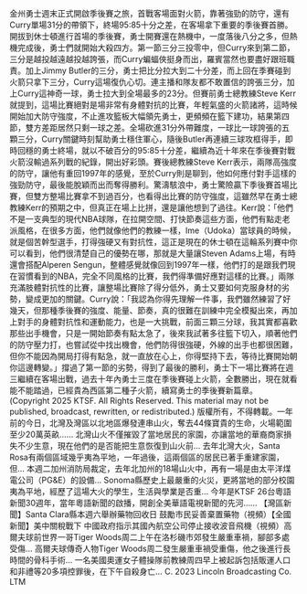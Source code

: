 金州勇士週末正式開啟季後賽之旅，首戰客場面對火箭，靠著強勁的防守，還有Curry單場31分的帶領下，終場95:85十分之差，在客場拿下重要的季後賽首勝。開拔到休士頓進行首場的季後賽，勇士開賽還在熱機中，一度落後八分之多，但熱機完成後，勇士們就開始大殺四方。第一節三分三投零中，但Curry來到第二節，三分是越投越遠越投越誇張，而Curry蝙蝠俠挺身而出，羅賓當然也要盡好跟班職責。加上Jimmy Butler的三分，勇士把比分拉大到二十分差，而上回在季賽碰到火箭只拿下三分，Curry這場復仇心切。連主播和隊友都不敢置信的誇張三分，加上Curry這神奇一球，勇士拉大到全場最多的23分。但賽前勇士總教練Steve Kerr就提到，這場比賽絕對是場非常有身體對抗的比賽，年輕氣盛的火箭諸將，這時候開始加大防守強度，不止進攻籃板大幅領先勇士，更頻頻在籃下建功，結果第四節，雙方差距居然只剩一球之差。全場砍進31分外帶難度，一球比一球誇張的五顆三分，Curry關鍵時刻幫助勇士穩住軍心，隨後Butler再連續三球攻框得手，即時回穩的勇士終場，就以不破百分的95:85十分差，繼續為近十年來在季後賽對戰火箭沒輸過系列戰的紀錄，開出好彩頭。賽後總教練Steve Kerr表示，兩隊高強度的防守，讓他有重回1997年的感覺，至於Curry則是聊到，他如何應付對手這樣的強勁防守，最後能脫穎而出而奪得勝利。驚濤駭浪中，勇士驚險贏下季後賽首場比賽，但雙方整場比賽拿不到過百分，也看得出比賽的防守強度，這雖然早在勇士總教練Kerr的預期之中，但真正在場上比拼，還是讓他想到了過往。Kerr說：「他們不是一支典型的現代NBA球隊，在拉開空間、打快節奏這些方面，他們有點走老派風格，在很多方面，他們就像他們的教練一樣，Ime（Udoka）當球員的時候，就是個苦幹型選手，打得強硬又有對抗性，這正是現在的休士頓在這輪系列賽中你可以看到，他們很清楚自己的優勢在哪，那就是大量讓Steven Adams上場，有時還會搭配Alperen Sengun，整體感覺就像回到1997年一樣，他們打的是跟我們現在習慣看到的NBA，完全不同風格的比賽，我們得準備好應對這樣的比賽。」兩隊充滿肢體對抗性的比賽，讓整場比賽除了得分低外，勇士又要如何克服身材的劣勢，變成更加的關鍵。Curry說：「我認為你得先理解一件事，我們雖然練習了好幾天，但那種季後賽的強度、能量、節奏，真的很難在訓練中完全模擬出來，再加上對手的身體對抗性和運動能力，也是一大挑戰，前面三顆三分球，我其實都喜歡那些出手機會，只是一開始節奏有點太急了，後來我試著多往籃下切入，順著他們的防守壓力打，也嘗試從中找出機會，他們防得很強硬，外線的出手也都很困難，但你不能因為開局打得有點急，就一直放在心上，你得堅持下去，等待比賽開始朝你這邊轉變。」撐過了第一節的劣勢，得到了最後的勝利，勇士下一場比賽將在週三繼續在客場出戰，過去十年內勇士三度在季後賽碰上火箭，全數勝出，現在就看能不能踏過，已經貴為西區第二種子火箭，續寫勇士的季後賽新篇章。(Copyright 2025 KTSF. All Rights Reserved. This material may not be published, broadcast, rewritten, or redistributed.)
版權所有，不得轉載。一年前的今日，北灣及灣區以北地區爆發連串山火，奪去44條寶貴的生命，火場範圍至少20萬英畝…… 北灣山火不僅摧毀了當地居民的家園，亦讓當地的華裔商家損失不少生意，現在他們的是否能把生意恢復到山火前… 去年北灣大火，Santa Rosa有兩個區域幾乎夷為平地，一年過後，這兩個區的居民已著手重建家園，但… 本週二加州消防局裁定，去年北加州的18場山火中，再有一場是由太平洋煤電公司（PG&E）的設備… Sonoma縣歷史上最嚴重的火災，更將當地的部分校園夷為平地，經歷了這場大火的學生，生活與學業是否重… 今年是KTSF 26台粵語新聞30週年，當年粵語新聞的啟播，開創全美華語電視新聞的先河…… 【灣區新聞】Santa Clara縣本週六舉辦藥物回收日 鼓勵市民妥善棄置藥物（視頻）【全國新聞】美中關稅戰下 中國政府指示其國內航空公司停止接收波音飛機（視頻）高爾夫球前世界一哥Tiger Woods周二上午在洛杉磯市郊發生嚴重車禍，腳部多處受傷… 高爾夫球傳奇人物Tiger Woods周二發生嚴重車禍受重傷，他之後進行長時間的骨科手術… 一名美國奧運女子體操隊前教練周四早上被起訴包括販運人口和非禮等20多項控罪後，在下午自殺身亡… 
			C. 2023 Lincoln Broadcasting Co. LTM		
